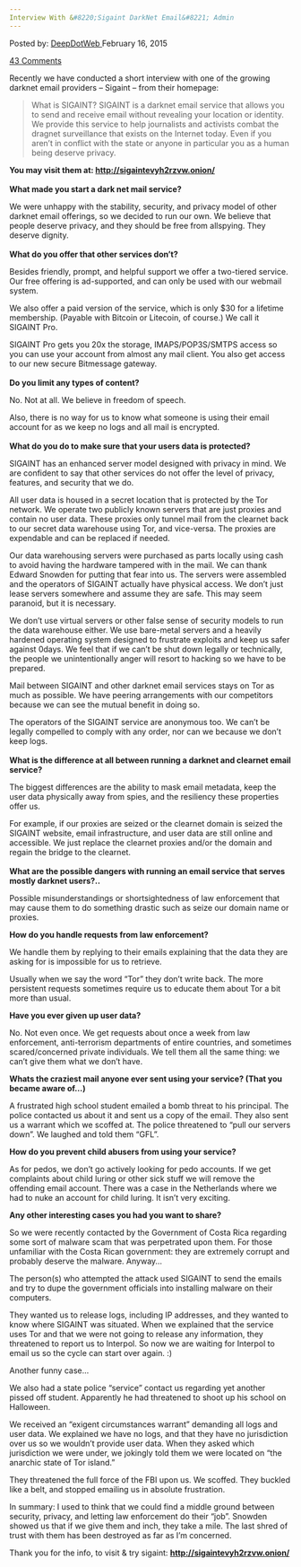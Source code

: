 ```yaml
---
Interview With &#8220;Sigaint DarkNet Email&#8221; Admin
---
```

<article class="post-listing post-9076 post type-post status-publish format-standard has-post-thumbnail hentry  tag-admin tag-interview tag-sigaint">
<div class="post-inner">
<span>Posted by: <a href="https://www.deepdotweb.com/author/admin/" title="">DeepDotWeb </a></span>
<span>February 16, 2015</span>

<span><a href="https://www.deepdotweb.com/2015/02/16/interview-sigaint-darknet-email-admin/#comments">43 Comments</a></span>


<p>Recently we have conducted a short interview with one of the growing darknet email providers &#8211; Sigaint &#8211; from their homepage:</p>
<blockquote><p>What is SIGAINT? SIGAINT is a darknet email service that allows you to send and receive email without revealing your location or identity. We provide this service to help journalists and activists combat the dragnet surveillance that exists on the Internet today. Even if you aren&#8217;t in conflict with the state or anyone in particular you as a human being deserve privacy.</p></blockquote>
<p><strong>You may visit them at: <span style="text-decoration: underline;">http://sigaintevyh2rzvw.onion/</span></strong><br/>
<span class="im"><br/>
<strong> What made you start a dark net mail service?</strong></span></p>
<p>We were unhappy with the stability, security, and privacy model of other darknet email offerings, so we decided to run our own. We believe that people deserve privacy, and they should be free from allspying. They deserve dignity.<br/>
<span class="im"><br/>
<strong> What do you offer that other services don&#8217;t?</strong></span></p>
<p>Besides friendly, prompt, and helpful support we offer a two-tiered service. Our free offering is ad-supported, and can only be used with our webmail system.</p>
<p>We also offer a paid version of the service, which is only $30 for a lifetime membership. (Payable with Bitcoin or Litecoin, of course.) We call it SIGAINT Pro.</p>
<p>SIGAINT Pro gets you 20x the storage, IMAPS/POP3S/SMTPS access so you can use your account from almost any mail client. You also get access to our new secure Bitmessage gateway.<br/>
<span class="im"><br/>
<strong> Do you limit any types of content?</strong></span></p>
<p>No. Not at all. We believe in freedom of speech.</p>
<p>Also, there is no way for us to know what someone is using their email account for as we keep no logs and all mail is encrypted.<br/>
<span class="im"><br/>
<strong> What do you do to make sure that your users data is protected?</strong></span></p>
<p>SIGAINT has an enhanced server model designed with privacy in mind. We are confident to say that other services do not offer the level of privacy, features, and security that we do.</p>
<p>All user data is housed in a secret location that is protected by the Tor network. We operate two publicly known servers that are just proxies and contain no user data. These proxies only tunnel mail from the clearnet back to our secret data warehouse using Tor, and vice-versa. The proxies are expendable and can be replaced if needed.</p>
<p>Our data warehousing servers were purchased as parts locally using cash to avoid having the hardware tampered with in the mail. We can thank Edward Snowden for putting that fear into us. The servers were assembled and the operators of SIGAINT actually have physical access. We don&#8217;t just lease servers somewhere and assume they are safe. This may seem paranoid, but it is necessary.</p>
<p>We don&#8217;t use virtual servers or other false sense of security models to run the data warehouse either. We use bare-metal servers and a heavily hardened operating system designed to frustrate exploits and keep us safer against 0days. We feel that if we can&#8217;t be shut down legally or technically, the people we unintentionally anger will resort to hacking so we have to be prepared.</p>
<p>Mail between SIGAINT and other darknet email services stays on Tor as much as possible. We have peering arrangements with our competitors because we can see the mutual benefit in doing so.</p>
<p>The operators of the SIGAINT service are anonymous too. We can&#8217;t be legally compelled to comply with any order, nor can we because we don&#8217;t keep logs.<br/>
<span class="im"><br/>
<strong> What is the difference at all between running a darknet and clearnet email service?</strong></span></p>
<p>The biggest differences are the ability to mask email metadata, keep the user data physically away from spies, and the resiliency these properties offer us.</p>
<p>For example, if our proxies are seized or the clearnet domain is seized the SIGAINT website, email infrastructure, and user data are still online and accessible. We just replace the clearnet proxies and/or the domain and regain the bridge to the clearnet.<br/>
<span class="im"><br/>
<strong> What are the possible dangers with running an email service that serves mostly darknet users?..</strong></span></p>
<p>Possible misunderstandings or shortsightedness of law enforcement that may cause them to do something drastic such as seize our domain name or proxies.</p>
<p><strong> How do you handle requests from law enforcement?</strong></p>
<p>We handle them by replying to their emails explaining that the data they are asking for is impossible for us to retrieve.</p>
<p>Usually when we say the word &#8220;Tor&#8221; they don&#8217;t write back. The more persistent requests sometimes require us to educate them about Tor a bit more than usual.</p>
<p><strong> Have you ever given up user data?</strong></p>
<p>No. Not even once. We get requests about once a week from law enforcement, anti-terrorism departments of entire countries, and sometimes scared/concerned private individuals. We tell them all the same thing: we can&#8217;t give them what we don&#8217;t have.</p>
<p><strong>Whats the craziest mail anyone ever sent using your service? (That you became aware of&#8230;)<br/>
</strong></p>
<p>A frustrated high school student emailed a bomb threat to his principal. The police contacted us about it and sent us a copy of the email. They also sent us a warrant which we scoffed at. The police threatened to &#8220;pull our servers down&#8221;. We laughed and told them &#8220;GFL&#8221;.</p>
<p><strong>How do you prevent child abusers from using your service?</strong></p>
<p>As for pedos, we don&#8217;t go actively looking for pedo accounts. If we get complaints about child luring or other sick stuff we will remove the offending email account. There was a case in the Netherlands where we had to nuke an account for child luring. It isn&#8217;t very exciting.</p>
<p><strong>Any other interesting cases you had you want to share?</strong></p>
<p>So we were recently contacted by the Government of Costa Rica regarding some sort of malware scam that was perpetrated upon them. For those unfamiliar with the Costa Rican government: they are extremely corrupt and probably deserve the malware. Anyway&#8230;</p>
<p>The person(s) who attempted the attack used SIGAINT to send the emails and try to dupe the government officials into installing malware on their computers.</p>
<p>They wanted us to release logs, including IP addresses, and they wanted to know where SIGAINT was situated. When we explained that the service uses Tor and that we were not going to release any information, they threatened to report us to Interpol. So now we are waiting for Interpol to email us so the cycle can start over again. :)</p>
<p>Another funny case&#8230;</p>
<p>We also had a state police &#8220;service&#8221; contact us regarding yet another pissed off student. Apparently he had threatened to shoot up his school on Halloween.</p>
<p>We received an &#8220;exigent circumstances warrant&#8221; demanding all logs and user data. We explained we have no logs, and that they have no jurisdiction over us so we wouldn&#8217;t provide user data. When they asked which jurisdiction we were under, we jokingly told them we were located on &#8220;the anarchic state of Tor island.&#8221;</p>
<p>They threatened the full force of the FBI upon us. We scoffed. They buckled like a belt, and stopped emailing us in absolute frustration.</p>
<p>In summary: I used to think that we could find a middle ground between security, privacy, and letting law enforcement do their &#8220;job&#8221;. Snowden showed us that if we give them and inch, they take a mile. The last shred of trust with them has been destroyed as far as I&#8217;m concerned.</p>
<p>Thank you for the info, to visit &amp; try sigaint: <strong><span style="text-decoration: underline;">http://sigaintevyh2rzvw.onion/</span></strong></p>
<p>&nbsp;</p>
</div>
<span style="display:none"><a href="https://www.deepdotweb.com/tag/admin/" rel="tag">admin</a> <a href="https://www.deepdotweb.com/tag/interview/" rel="tag">interview</a> <a href="https://www.deepdotweb.com/tag/sigaint/" rel="tag">sigaint</a></span> <span style="display:none" class="updated">2015-02-16